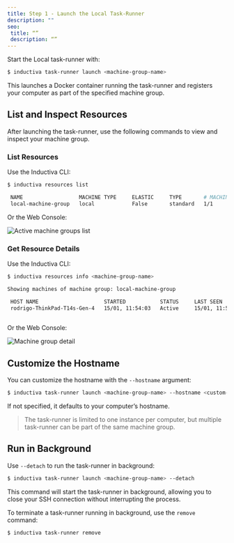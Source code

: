 ```yaml
---
title: Step 1 - Launch the Local Task-Runner
description: ""
seo:
 title: “”
 description: “”
---
```


Start the Local task-runner with:

```bash
$ inductiva task-runner launch <machine-group-name>
```

This launches a Docker container running the task-runner and registers your computer as part of the specified machine group.

## List and Inspect Resources
After launching the task-runner, use the following commands to view and inspect your machine group.

### List Resources
Use the Inductiva CLI:

```bash
$ inductiva resources list

 NAME                  MACHINE TYPE     ELASTIC     TYPE       # MACHINES     DATA SIZE IN GB     SPOT     CREATED AT (UTC)     IDLE TIME     MAX COST ($/HOUR)
 local-machine-group   local            False       standard   1/1            32                  False    15/01, 11:54:02      0:00:19       0

```

Or the Web Console:

![Active machine groups list](expand/use-local-task-runner/machine-group-list.png)

### Get Resource Details
Use the Inductiva CLI:

```bash
$ inductiva resources info <machine-group-name>

Showing machines of machine group: local-machine-group

 HOST NAME                     STARTED           STATUS     LAST SEEN         RUNNING TASK
 rodrigo-ThinkPad-T14s-Gen-4   15/01, 11:54:03   Active     15/01, 11:54:33   n/a
    
```

Or the Web Console:

![Machine group detail](expand/use-local-task-runner/machine-group-detail.png)

## Customize the Hostname
You can customize the hostname with the `--hostname` argument:

```bash
$ inductiva task-runner launch <machine-group-name> --hostname <custom-hostname>
```

If not specified, it defaults to your computer’s hostname.

> The task-runner is limited to one instance per computer, but multiple task-runner can be part of the same machine group.

## Run in Background
Use `--detach` to run the task-runner in background:

```bash
$ inductiva task-runner launch <machine-group-name> --detach
```

This command will start the task-runner in background, allowing you to close your SSH connection without interrupting the process.

To terminate a task-runner running in background, use the `remove` command:

```bash
$ inductiva task-runner remove
```